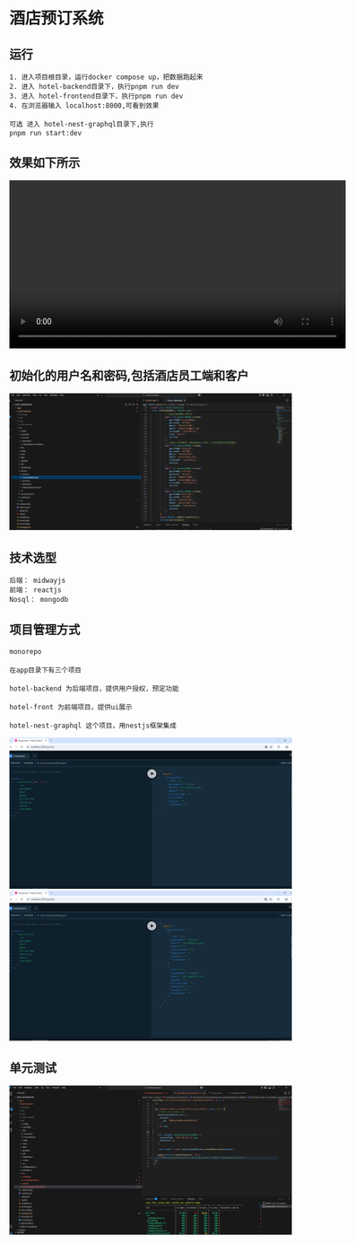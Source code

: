 # 酒店预订系统



## 运行
```
1. 进入项目根目录，运行docker compose up，把数据跑起来
2. 进入 hotel-backend目录下，执行pnpm run dev
3. 进入 hotel-frontend目录下，执行pnpm run dev
4. 在浏览器输入 localhost:8000,可看到效果

可选 进入 hotel-nest-graphql目录下,执行
pnpm run start:dev 
```
## 效果如下所示
<video src="./images/1.mp4" controls width="600"></video>

## 初始化的用户名和密码,包括酒店员工端和客户
![自定义图片](./images/4.png)
## 技术选型
```
后端： midwayjs
前端： reactjs
Nosql： mongodb
```

## 项目管理方式
```
monorepo

在app目录下有三个项目

hotel-backend 为后端项目，提供用户授权，预定功能

hotel-front 为前端项目，提供ui展示

hotel-nest-graphql 这个项目，用nestjs框架集成
```
![自定义图片](./images/1.png)
![自定义图片](./images/2.png)



## 单元测试
![自定义图片](./images/3.png)